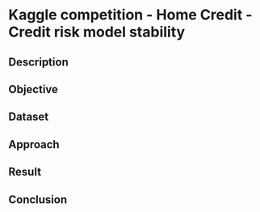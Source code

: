 # Kaggle competition - Home Credit - Credit risk model stability

## Description



## Objective


## Dataset


## Approach


## Result


## Conclusion
